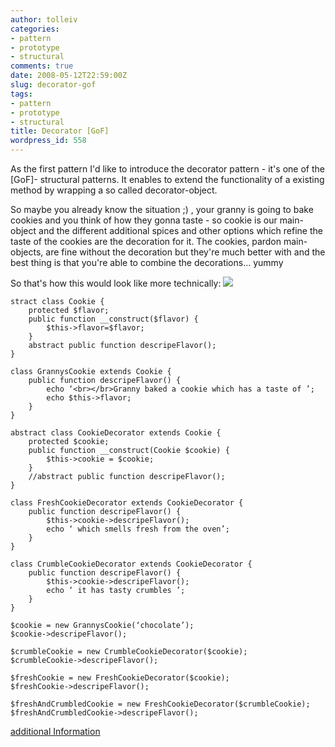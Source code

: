```yaml
---
author: tolleiv
categories:
- pattern
- prototype
- structural
comments: true
date: 2008-05-12T22:59:00Z
slug: decorator-gof
tags:
- pattern
- prototype
- structural
title: Decorator [GoF]
wordpress_id: 558
---
```


As the first pattern I'd like to introduce the decorator pattern - it's one of the [GoF]- structural patterns. It enables to extend the functionality of a existing method by wrapping a so called decorator-object.

So maybe you already know the situation ;) , your granny  is going to bake cookies and you think of how they gonna taste - so cookie is our main-object and the different additional spices and other options which refine the taste of the cookies are the decoration for it. The cookies, pardon main-objects, are fine without the decoration but they're much better with and the best thing is that you're able to combine the decorations... yummy

So that's how this would look like more technically:
[![](http://bp2.blogger.com/_l5fIZzJyYfc/SCjU0tPibZI/AAAAAAAAAAU/uuR_geevSdw/s400/decorator-pattern.png)](http://bp2.blogger.com/_l5fIZzJyYfc/SCjU0tPibZI/AAAAAAAAAAU/uuR_geevSdw/s1600-h/decorator-pattern.png)


    
    
    stract class Cookie {
        protected $flavor;
        public function __construct($flavor) {
            $this->flavor=$flavor;
        }    
        abstract public function descripeFlavor();
    }
    
    class GrannysCookie extends Cookie {
        public function descripeFlavor() {
            echo ‘<br></br>Granny baked a cookie which has a taste of ’;
            echo $this->flavor;
        }
    }
    
    abstract class CookieDecorator extends Cookie {
        protected $cookie;
        public function __construct(Cookie $cookie) {
            $this->cookie = $cookie;
        }    
        //abstract public function descripeFlavor();    
    }
    
    class FreshCookieDecorator extends CookieDecorator {
        public function descripeFlavor() {
            $this->cookie->descripeFlavor();
            echo ‘ which smells fresh from the oven’;
        }
    }
    
    class CrumbleCookieDecorator extends CookieDecorator {
        public function descripeFlavor() {        
            $this->cookie->descripeFlavor();
            echo ‘ it has tasty crumbles ’;
        }
    }
    
    $cookie = new GrannysCookie(‘chocolate’);
    $cookie->descripeFlavor();
    
    $crumbleCookie = new CrumbleCookieDecorator($cookie);
    $crumbleCookie->descripeFlavor();
    
    $freshCookie = new FreshCookieDecorator($cookie);
    $freshCookie->descripeFlavor();
    
    $freshAndCrumbledCookie = new FreshCookieDecorator($crumbleCookie);
    $freshAndCrumbledCookie->descripeFlavor();
    



[additional Information](http://en.wikipedia.org/wiki/Decorator_pattern)
